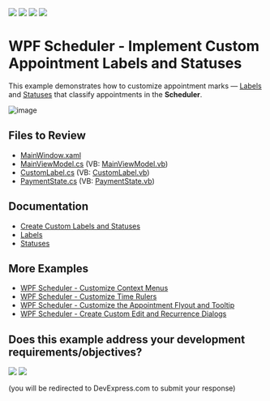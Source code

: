 <!-- default badges list -->
![](https://img.shields.io/endpoint?url=https://codecentral.devexpress.com/api/v1/VersionRange/128656037/24.2.1%2B)
[![](https://img.shields.io/badge/Open_in_DevExpress_Support_Center-FF7200?style=flat-square&logo=DevExpress&logoColor=white)](https://supportcenter.devexpress.com/ticket/details/T545719)
[![](https://img.shields.io/badge/📖_How_to_use_DevExpress_Examples-e9f6fc?style=flat-square)](https://docs.devexpress.com/GeneralInformation/403183)
[![](https://img.shields.io/badge/💬_Leave_Feedback-feecdd?style=flat-square)](#does-this-example-address-your-development-requirementsobjectives)
<!-- default badges end -->

# WPF Scheduler - Implement Custom Appointment Labels and Statuses

This example demonstrates how to customize appointment marks — [Labels](https://docs.devexpress.com/WPF/119214/controls-and-libraries/scheduler/appointments/labels) and [Statuses](https://docs.devexpress.com/WPF/119215/controls-and-libraries/scheduler/appointments/statuses) that classify appointments in the **Scheduler**.

![image](https://github.com/DevExpress-Examples/how-to-implement-custom-appointment-labels-and-statuses-t545719/assets/65009440/c4b763cf-94b2-4c8c-ad04-530c77429a86)

## Files to Review

* [MainWindow.xaml](./CS/CustomLabelsAndStatusesExample/MainWindow.xaml)
* [MainViewModel.cs](./CS/CustomLabelsAndStatusesExample/ViewModel/MainViewModel.cs) (VB: [MainViewModel.vb](./VB/CustomLabelsAndStatusesExample/ViewModel/MainViewModel.vb))
* [CustomLabel.cs](./CS/CustomLabelsAndStatusesExample/Model/CustomLabel.cs) (VB: [CustomLabel.vb](./VB/CustomLabelsAndStatusesExample/Model/CustomLabel.vb))
* [PaymentState.cs](./CS/CustomLabelsAndStatusesExample/Model/PaymentState.cs) (VB: [PaymentState.vb](./VB/CustomLabelsAndStatusesExample/Model/PaymentState.vb))

## Documentation

* [Create Custom Labels and Statuses](https://docs.devexpress.com/WPF/116501/controls-and-libraries/scheduler/examples/how-to-create-custom-labels-and-statuses)
* [Labels](https://docs.devexpress.com/WPF/119214/controls-and-libraries/scheduler/appointments/labels)
* [Statuses](https://docs.devexpress.com/WPF/119215/controls-and-libraries/scheduler/appointments/statuses)

## More Examples

* [WPF Scheduler - Customize Context Menus](https://github.com/DevExpress-Examples/how-to-customize-the-scheduler-context-menus-t574078)
* [WPF Scheduler - Customize Time Rulers](https://github.com/DevExpress-Examples/wpf-scheduler-use-styles-and-templates-to-customize-time-rulers)
* [WPF Scheduler - Customize the Appointment Flyout and Tooltip](https://github.com/DevExpress-Examples/wpf-scheduler-customize-appointment-flyout-and-tooltip)
* [WPF Scheduler - Create Custom Edit and Recurrence Dialogs](https://github.com/DevExpress-Examples/how-to-create-a-scheduling-application-which-uses-custom-editing-and-recurrence-dialog-t545486)
<!-- feedback -->
## Does this example address your development requirements/objectives?

[<img src="https://www.devexpress.com/support/examples/i/yes-button.svg"/>](https://www.devexpress.com/support/examples/survey.xml?utm_source=github&utm_campaign=wpf-scheduler-implement-custom-appointment-labels-and-statuses&~~~was_helpful=yes) [<img src="https://www.devexpress.com/support/examples/i/no-button.svg"/>](https://www.devexpress.com/support/examples/survey.xml?utm_source=github&utm_campaign=wpf-scheduler-implement-custom-appointment-labels-and-statuses&~~~was_helpful=no)

(you will be redirected to DevExpress.com to submit your response)
<!-- feedback end -->
